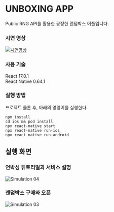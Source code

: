 # UNBOXING APP
Public RNG API를 활용한 공정한 랜덤박스 어플입니다.

### 시연 영상
[![시연영상](https://img.youtube.com/vi/MBVXpolEiW0/0.jpg)](https://youtu.be/MBVXpolEiW0)

### 사용 기술
React 17.0.1   
React Native 0.64.1   

### 실행 방법
프로젝트 클론 후, 아래의 명령어를 실행한다.
~~~
npm install
cd ios && pod install 
npx react-native start
npx react-native run-ios
npx react-native run-android
~~~

## 실행 화면

### 언박싱 튜토리얼과 서비스 설명
![Simulation 04](https://user-images.githubusercontent.com/45932570/130071476-ba315500-954a-45bd-ba43-aa78b9d46a2a.gif)

### 랜덤박스 구매와 오픈
![Simulation 03](https://user-images.githubusercontent.com/45932570/130071227-c0e5f099-d4fa-4c5e-8212-926c3053e92a.gif)
